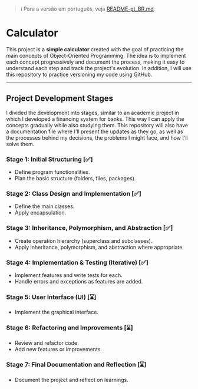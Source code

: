> :information_source: Para a versão em português, veja [README-pt_BR.md](README-pt_BR.md).

# Calculator

This project is a **simple calculator** created with the goal of practicing the main concepts of Object-Oriented Programming. The idea is to implement each concept progressively and document the process, making it easy to understand each step and track the project's evolution. In addition, I will use this repository to practice versioning my code using GitHub.

---

## Project Development Stages

I divided the development into stages, similar to an academic project in which I developed a financing system for banks. This way I can apply the concepts gradually while also studying them. This repository will also have a documentation file where I'll present the updates as they go, as well as the processes behind my decisions, the problems I might face, and how I'll solve them.

### Stage 1: Initial Structuring [✅]
- Define program functionalities. 
- Plan the basic structure (folders, files, packages). 

### Stage 2: Class Design and Implementation [✅]
- Define the main classes. 
- Apply encapsulation.

### Stage 3: Inheritance, Polymorphism, and Abstraction [✅]
- Create operation hierarchy (superclass and subclasses).
- Apply inheritance, polymorphism, and abstraction where appropriate.

### Stage 4: Implementation & Testing (Iterative) [✅]
- Implement features and write tests for each.
- Handle errors and exceptions as features are added.

### Stage 5: User Interface (UI) [⌛]
- Implement the graphical interface.

### Stage 6: Refactoring and Improvements [⌛]
- Review and refactor code.
- Add new features or improvements.

### Stage 7: Final Documentation and Reflection [⌛]
- Document the project and reflect on learnings.